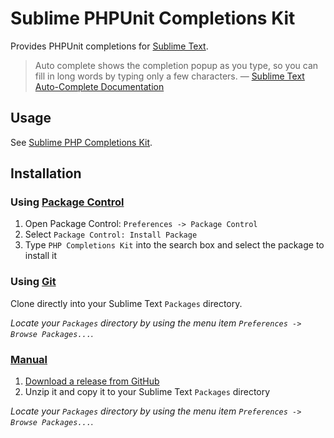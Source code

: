 Sublime PHPUnit Completions Kit
===============================

Provides PHPUnit completions for [Sublime Text](http://www.sublimetext.com).

> Auto complete shows the completion popup as you type, so you can fill in long
> words by typing only a few characters. &mdash; [Sublime Text Auto-Complete Documentation](http://www.sublimetext.com/docs/3/auto_complete.html)

Usage
-----

See [Sublime PHP Completions Kit](https://github.com/gerardroche/sublime-phpck#usage--features).

Installation
------------

### Using [Package Control](https://sublime.wbond.net/installation)

1. Open Package Control: `Preferences -> Package Control`
2. Select `Package Control: Install Package`
3. Type `PHP Completions Kit` into the search box and select the package to
install it

### Using [Git](http://git-scm.com)

Clone directly into your Sublime Text `Packages` directory.

*Locate your `Packages` directory by using the menu item
`Preferences -> Browse Packages...`.*

### [Manual](http://www.sublimetext.com/docs/3/packages.html)

1. [Download a release from GitHub](https://github.com/gerardroche/sublime-phpck/releases)
2. Unzip it and copy it to your Sublime Text `Packages` directory

*Locate your `Packages` directory by using the menu item
`Preferences -> Browse Packages...`.*
